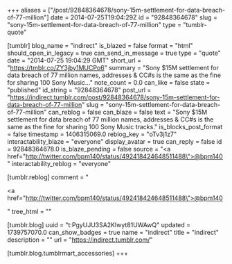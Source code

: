+++
aliases = ["/post/92848364678/sony-15m-settlement-for-data-breach-of-77-million"]
date = 2014-07-25T19:04:29Z
id = "92848364678"
slug = "sony-15m-settlement-for-data-breach-of-77-million"
type = "tumblr-quote"

[tumblr]
blog_name = "indirect"
is_blazed = false
format = "html"
should_open_in_legacy = true
can_send_in_message = true
type = "quote"
date = "2014-07-25 19:04:29 GMT"
short_url = "https://tmblr.co/ZY3jby1MUCPo6"
summary = "Sony $15M settlement for data breach of 77 million names, addresses & CC#s is the same as the fine for sharing 100 Sony Music..."
note_count = 0.0
can_like = false
state = "published"
id_string = "92848364678"
post_url = "https://indirect.tumblr.com/post/92848364678/sony-15m-settlement-for-data-breach-of-77-million"
slug = "sony-15m-settlement-for-data-breach-of-77-million"
can_reblog = false
can_blaze = false
text = "Sony $15M settlement for data breach of 77 million names, addresses &amp; CC#s is the same as the fine for sharing 100 Sony Music tracks."
is_blocks_post_format = false
timestamp = 1406315069.0
reblog_key = "oTv3j1z7"
interactability_blaze = "everyone"
display_avatar = true
can_reply = false
id = 92848364678.0
is_blaze_pending = false
source = "<a href=\"http://twitter.com/bpm140/status/492418424648511488\">@bpm140</a>"
interactability_reblog = "everyone"

[tumblr.reblog]
comment = "<p><a href=\"http://twitter.com/bpm140/status/492418424648511488\">@bpm140</a></p>"
tree_html = ""

[tumblr.blog]
uuid = "t:PgyUJU3SA2Klwyt81UWAwQ"
updated = 1739757070.0
can_show_badges = true
name = "indirect"
title = "indirect"
description = ""
url = "https://indirect.tumblr.com/"

[tumblr.blog.tumblrmart_accessories]
+++
